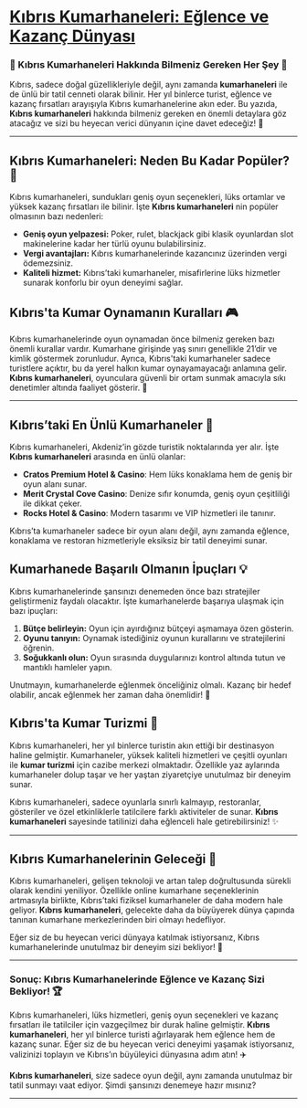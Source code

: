 # [Kıbrıs Kumarhaneleri: Eğlence ve Kazanç Dünyası](https://casinotr.link/gWCRZ4)

### 🎰 Kıbrıs Kumarhaneleri Hakkında Bilmeniz Gereken Her Şey 🎲

Kıbrıs, sadece doğal güzellikleriyle değil, aynı zamanda **kumarhaneleri** ile de ünlü bir tatil cenneti olarak bilinir. Her yıl binlerce turist, eğlence ve kazanç fırsatları arayışıyla Kıbrıs kumarhanelerine akın eder. Bu yazıda, **Kıbrıs kumarhaneleri** hakkında bilmeniz gereken en önemli detaylara göz atacağız ve sizi bu heyecan verici dünyanın içine davet edeceğiz! 🎉

---

## Kıbrıs Kumarhaneleri: Neden Bu Kadar Popüler? 🎲

Kıbrıs kumarhaneleri, sundukları geniş oyun seçenekleri, lüks ortamlar ve yüksek kazanç fırsatları ile bilinir. İşte **Kıbrıs kumarhaneleri** nin popüler olmasının bazı nedenleri:

- **Geniş oyun yelpazesi:** Poker, rulet, blackjack gibi klasik oyunlardan slot makinelerine kadar her türlü oyunu bulabilirsiniz.
- **Vergi avantajları:** Kıbrıs kumarhanelerinde kazancınız üzerinden vergi ödemezsiniz.
- **Kaliteli hizmet:** Kıbrıs’taki kumarhaneler, misafirlerine lüks hizmetler sunarak konforlu bir oyun deneyimi sağlar.

## Kıbrıs'ta Kumar Oynamanın Kuralları 🎮

Kıbrıs kumarhanelerinde oyun oynamadan önce bilmeniz gereken bazı önemli kurallar vardır. Kumarhane girişinde yaş sınırı genellikle 21’dir ve kimlik göstermek zorunludur. Ayrıca, Kıbrıs'taki kumarhaneler sadece turistlere açıktır, bu da yerel halkın kumar oynayamayacağı anlamına gelir. **Kıbrıs kumarhaneleri**, oyunculara güvenli bir ortam sunmak amacıyla sıkı denetimler altında faaliyet gösterir. 🎯

---

## Kıbrıs’taki En Ünlü Kumarhaneler 🏨

Kıbrıs kumarhaneleri, Akdeniz’in gözde turistik noktalarında yer alır. İşte **Kıbrıs kumarhaneleri** arasında en ünlü olanlar:

- **Cratos Premium Hotel & Casino**: Hem lüks konaklama hem de geniş bir oyun alanı sunar.
- **Merit Crystal Cove Casino**: Denize sıfır konumda, geniş oyun çeşitliliği ile dikkat çeker.
- **Rocks Hotel & Casino**: Modern tasarımı ve VIP hizmetleri ile tanınır.
  
Kıbrıs’ta kumarhaneler sadece bir oyun alanı değil, aynı zamanda eğlence, konaklama ve restoran hizmetleriyle eksiksiz bir tatil deneyimi sunar.

## Kumarhanede Başarılı Olmanın İpuçları 💡

Kıbrıs kumarhanelerinde şansınızı denemeden önce bazı stratejiler geliştirmeniz faydalı olacaktır. İşte kumarhanelerde başarıya ulaşmak için bazı ipuçları:

1. **Bütçe belirleyin:** Oyun için ayırdığınız bütçeyi aşmamaya özen gösterin.
2. **Oyunu tanıyın:** Oynamak istediğiniz oyunun kurallarını ve stratejilerini öğrenin.
3. **Soğukkanlı olun:** Oyun sırasında duygularınızı kontrol altında tutun ve mantıklı hamleler yapın.

Unutmayın, kumarhanelerde eğlenmek önceliğiniz olmalı. Kazanç bir hedef olabilir, ancak eğlenmek her zaman daha önemlidir! 🎲

## Kıbrıs'ta Kumar Turizmi 📅

Kıbrıs kumarhaneleri, her yıl binlerce turistin akın ettiği bir destinasyon haline gelmiştir. Kumarhaneler, yüksek kaliteli hizmetleri ve çeşitli oyunları ile **kumar turizmi** için cazibe merkezi olmaktadır. Özellikle yaz aylarında kumarhaneler dolup taşar ve her yaştan ziyaretçiye unutulmaz bir deneyim sunar.

Kıbrıs kumarhaneleri, sadece oyunlarla sınırlı kalmayıp, restoranlar, gösteriler ve özel etkinliklerle tatilcilere farklı aktiviteler de sunar. **Kıbrıs kumarhaneleri** sayesinde tatilinizi daha eğlenceli hale getirebilirsiniz! ✨

---

## Kıbrıs Kumarhanelerinin Geleceği 🔮

Kıbrıs kumarhaneleri, gelişen teknoloji ve artan talep doğrultusunda sürekli olarak kendini yeniliyor. Özellikle online kumarhane seçeneklerinin artmasıyla birlikte, Kıbrıs’taki fiziksel kumarhaneler de daha modern hale geliyor. **Kıbrıs kumarhaneleri**, gelecekte daha da büyüyerek dünya çapında tanınan kumarhane merkezlerinden biri olmayı hedefliyor. 

Eğer siz de bu heyecan verici dünyaya katılmak istiyorsanız, Kıbrıs kumarhanelerinde unutulmaz bir deneyim sizi bekliyor! 🎰

---

### Sonuç: Kıbrıs Kumarhanelerinde Eğlence ve Kazanç Sizi Bekliyor! 🏆

Kıbrıs kumarhaneleri, lüks hizmetleri, geniş oyun seçenekleri ve kazanç fırsatları ile tatilciler için vazgeçilmez bir durak haline gelmiştir. **Kıbrıs kumarhaneleri**, her yıl binlerce turisti ağırlayarak hem eğlence hem de kazanç sunar. Eğer siz de bu heyecan verici deneyimi yaşamak istiyorsanız, valizinizi toplayın ve Kıbrıs’ın büyüleyici dünyasına adım atın! ✈️

**Kıbrıs kumarhaneleri**, size sadece oyun değil, aynı zamanda unutulmaz bir tatil sunmayı vaat ediyor. Şimdi şansınızı denemeye hazır mısınız?

---
